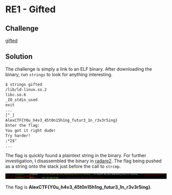 # RE1 - Gifted

## Challenge
[gifted](gifted)

## Solution
The challenge is simply a link to an ELF binary. After downloading the binary, run `strings` to look for anything interesting.

```
$ strings gifted
/lib/ld-linux.so.2
libc.so.6
_IO_stdin_used
exit
...
[^_]
AlexCTF{Y0u_h4v3_45t0n15h1ng_futur3_1n_r3v3r5ing}
Enter the flag:
You got it right dude!
Try harder!
;*2$"
...
```

The flag is quickly found a plaintext string in the binary. For further investigation, I disassembled the binary in [radare2](https://github.com/radare/radare2). The flag being pushed as a string onto the stack just before the call to `strcmp`.

![Flag from radare2](https://github.com/R3dCr3sc3nt/AlexCTF/blob/master/RE1-Gifted/radare.png)

The flag is **AlexCTF{Y0u_h4v3_45t0n15h1ng_futur3_1n_r3v3r5ing}**.
